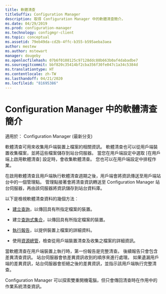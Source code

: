 ```yaml
---
title: 軟體清查
titleSuffix: Configuration Manager
description: 取得 Configuration Manager 中的軟體清查簡介。
ms.date: 04/29/2019
ms.prod: configuration-manager
ms.technology: configmgr-client
ms.topic: conceptual
ms.assetid: 79eb49da-cd2b-4ffc-b355-b595aeba3aea
author: mestew
ms.author: mstewart
manager: dougeby
ms.openlocfilehash: 07b6f0108125c97128ddc88b663b0af4dabadbe7
ms.sourcegitcommit: bbf820c35414bf2cba356f30fe047c1a34c5384d
ms.translationtype: HT
ms.contentlocale: zh-TW
ms.lasthandoff: 04/21/2020
ms.locfileid: "81695386"
---
```

# <a name="introduction-to-software-inventory-in-configuration-manager"></a>Configuration Manager 中的軟體清查簡介

適用於：  Configuration Manager (最新分支)

軟體清查可用來收集用戶端裝置上檔案的相關資訊。 軟體清查也可以從用戶端裝置收集檔案，並將這些檔案儲存到站台伺服器。 當您在用戶端設定中選取 [在用戶端上啟用軟體清查]  設定時，會收集軟體清查。 您也可以在用戶端設定中排程作業。  

在啟用軟體清查且用戶端執行軟體清查週期之後，用戶端會將資訊傳送至用戶端站台中的一個管理點。 管理點接著會將清查資訊轉送至 Configuration Manager 站台伺服器，再由該伺服器將資訊儲存到站台資料庫。

 以下是檢視軟體清查資料的幾個方法︰  

- [建立查詢](../../../../core/servers/manage/create-queries.md)，以傳回具有所指定檔案的裝置。   

- 建立[查詢式集合](../../../../core/clients/manage/collections/introduction-to-collections.md)，以傳回具有所指定檔案的裝置。   

- [執行報告](../../../servers/manage/introduction-to-reporting.md)，以提供裝置上檔案的詳細資料。

- 使用[資源總管](../../../../core/clients/manage/inventory/use-resource-explorer-to-view-software-inventory.md)，檢查從用戶端裝置清查及收集之檔案的詳細資訊。   

 當軟體清查在用戶端裝置上執行時，第一份報告是完整清查。 後續報告只會包含差異清查資訊。 站台伺服器會依差異資訊收到的順序來進行處理。 如果遺漏用戶端的差異資訊，站台伺服器會拒絕之後的差異資訊，並指示該用戶端執行完整清查。  

 Configuration Manager 可以探索雙重開機電腦，但只會傳回清查時在作用中的作業系統清查資訊。  

